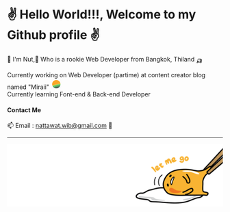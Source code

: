 # ✌️ Hello World!!!,  Welcome to my Github profile ✌️

📣 I'm Nut,🌱 Who is a rookie Web Developer from Bangkok, Thiland 🛺 

Currently working on Web Developer (partime) at content creator blog named "Miraii"
![Miraii Logo](https://github.com/nattawat-wib/nattawat-wib/blob/master/Miraii%20Logo.png)<br>
Currently learning Font-end & Back-end Developer
 
 #### Contact Me 
📫 Email : nattawat.wib@gmail.com 📧

---
![MiraiiLogo.png](https://github.com/nattawat-wib/nattawat-wib/blob/master/Gudetama.png)

<!--
**nattawat-wib/nattawat-wib** is a ✨ _special_ ✨ repository because its `README.md` (this file) appears on your GitHub profile.

Here are some ideas to get you started:

- 🔭 I’m currently working on ...
- 🌱 I’m currently learning ...
- 👯 I’m looking to collaborate on ...
- 🤔 I’m looking for help with ...
- 💬 Ask me about ...
- 📫 How to reach me: ...
- 😄 Pronouns: ...
- ⚡ Fun fact: ...
-->

